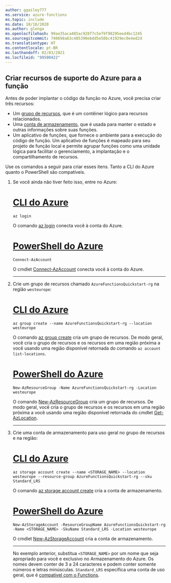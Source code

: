 ```yaml
---
author: ggailey777
ms.service: azure-functions
ms.topic: include
ms.date: 10/18/2020
ms.author: glenga
ms.openlocfilehash: 99ae35aca485ac928f7c5ef9f98295eed4bc1245
ms.sourcegitcommit: 740698a63c485390ebdd5e58bc41929ec0e4ed2d
ms.translationtype: HT
ms.contentlocale: pt-BR
ms.lasthandoff: 02/03/2021
ms.locfileid: "99500422"
---
```

## <a name="create-supporting-azure-resources-for-your-function"></a>Criar recursos de suporte do Azure para a função

Antes de poder implantar o código da função no Azure, você precisa criar três recursos:

- Um [grupo de recursos](../articles/azure-resource-manager/management/overview.md), que é um contêiner lógico para recursos relacionados.
- Uma [conta de armazenamento](../articles/storage/common/storage-account-create.md), que é usada para manter o estado e outras informações sobre suas funções.
- Um aplicativo de funções, que fornece o ambiente para a execução do código de função. Um aplicativo de funções é mapeado para seu projeto de função local e permite agrupar funções como uma unidade lógica para facilitar o gerenciamento, a implantação e o compartilhamento de recursos.

Use os comandos a seguir para criar esses itens. Tanto a CLI do Azure quanto o PowerShell são compatíveis.

1. Se você ainda não tiver feito isso, entre no Azure:

    # <a name="azure-cli"></a>[CLI do Azure](#tab/azure-cli)
    ```azurecli
    az login
    ```

    O comando [az login](/cli/azure/reference-index#az_login) conecta você à conta do Azure.

    # <a name="azure-powershell"></a>[PowerShell do Azure](#tab/azure-powershell) 
    ```azurepowershell
    Connect-AzAccount
    ```

    O cmdlet [Connect-AzAccount](/powershell/module/az.accounts/connect-azaccount) conecta você à conta do Azure.

    ---

1. Crie um grupo de recursos chamado `AzureFunctionsQuickstart-rg` na região `westeurope`:

    # <a name="azure-cli"></a>[CLI do Azure](#tab/azure-cli)
    
    ```azurecli
    az group create --name AzureFunctionsQuickstart-rg --location westeurope
    ```
 
    O comando [az group create](/cli/azure/group#az_group_create) cria um grupo de recursos. De modo geral, você cria o grupo de recursos e os recursos em uma região próxima a você usando uma região disponível retornada do comando `az account list-locations`.

    # <a name="azure-powershell"></a>[PowerShell do Azure](#tab/azure-powershell)

    ```azurepowershell
    New-AzResourceGroup -Name AzureFunctionsQuickstart-rg -Location westeurope
    ```

    O comando [New-AzResourceGroup](/powershell/module/az.resources/new-azresourcegroup) cria um grupo de recursos. De modo geral, você cria o grupo de recursos e os recursos em uma região próxima a você usando uma região disponível retornada do cmdlet [Get-AzLocation](/powershell/module/az.resources/get-azlocation).

    ---

1. Crie uma conta de armazenamento para uso geral no grupo de recursos e na região:

    # <a name="azure-cli"></a>[CLI do Azure](#tab/azure-cli)

    ```azurecli
    az storage account create --name <STORAGE_NAME> --location westeurope --resource-group AzureFunctionsQuickstart-rg --sku Standard_LRS
    ```

    O comando [az storage account create](/cli/azure/storage/account#az_storage_account_create) cria a conta de armazenamento. 

    # <a name="azure-powershell"></a>[PowerShell do Azure](#tab/azure-powershell)

    ```azurepowershell
    New-AzStorageAccount -ResourceGroupName AzureFunctionsQuickstart-rg -Name <STORAGE_NAME> -SkuName Standard_LRS -Location westeurope
    ```

    O cmdlet [New-AzStorageAccount](/powershell/module/az.storage/new-azstorageaccount) cria a conta de armazenamento.

    ---

    No exemplo anterior, substitua `<STORAGE_NAME>` por um nome que seja apropriado para você e exclusivo no Armazenamento do Azure. Os nomes devem conter de 3 a 24 caracteres e podem conter somente números e letras minúsculas. `Standard_LRS` especifica uma conta de uso geral, que é [compatível com o Functions](../articles/azure-functions/storage-considerations.md#storage-account-requirements).
